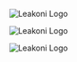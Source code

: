 <p align="center">
  <img src="https://i.ibb.co/bQ9tsw3/Untitled-2.png" alt="Leakoni Logo"/>
</p>
<p align="center">
  <img src="https://github-readme-stats.vercel.app/api?username=Leakoni&theme=radical&show_icons=true" alt="Leakoni Logo"/>
</p>
<p align="center">
  <img src="https://github-readme-stats.vercel.app/api/top-langs/?username=Leakoni&theme=radical&show_icons=true&layout=compact" alt="Leakoni Logo"/>
</p>
